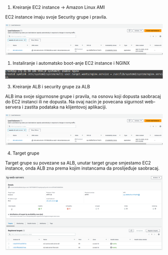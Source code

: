1. Kreiranje EC2 instance -> Amazon Linux AMI

EC2 instance imaju svoje Security grupe i pravila. 
   
![ami-web-server](screenshots/alb-web-servers.png)

1. Instaliranje i automatsko boot-anje EC2  instance i NGINX 

![nginx](screenshots/enable-nginx-sa-ec2-boot.png)

3. Kreiranje ALB i security grupe za ALB

ALB ima svoje sigurnosne grupe i pravila, na osnovu koji dopusta saobracaj do EC2 instanci ili ne dopusta. Na ovaj nacin je povecana sigurnost web-servera i zastita podataka na klijentovoj aplikaciji.

![alb-grupe](screenshots/alb-web-servers.png)

4. Target grupe

Target grupe su povezane sa ALB, unutar target grupe smjestamo EC2 instance, onda ALB zna prema kojim instancama da proslijeđuje saobracaj.

![target-grupe](screenshots/target-groups.png)

